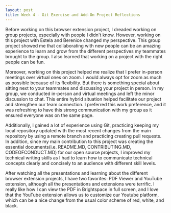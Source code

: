 ```yaml
---
layout: post
title: Week 4 - Git Exercise and Add-On Project Reflections
---
```




Before working on this browser extension project, I dreaded working on group projects, especially with people I didn't know. However, working on this project with Estela and Berenice changed my perspective. This group project showed me that collaborating with new people can be an amazing experience to learn and grow from the different perspectives my teammates brought to the group. I also learned that working on a project with the right people can be fun. 

Moreover, working on this project helped me realize that I prefer in-person meetings over virtual ones on zoom. I would always opt for zoom as much as possible because of its flexibility. But there is something special about sitting next to your teammates and discussing your project in person. In my group, we conducted in-person and virtual meetings and left the minor discussion to chat. This entire hybrid situation helped facilitate our project and strengthen our team connection. I preferred this work preference, and it was refreshing to have this strong communication with my group as it ensured everyone was on the same page. 

<!--more-->

Additionally, I gained a lot of experience using Git, practicing keeping my local repository updated with the most recent changes from the main repository by using a remote branch and practicing creating pull requests. In addition, since my main contribution to this project was creating the essential documents(i.e. README.MD, CONTRIBUTING.MD, CODEOFCONDUCT.MD) for our open source projects, I improved my technical writing skills as I had to learn how to communicate technical concepts clearly and concisely to an audience with different skill levels. 

After watching all the presentations and learning about the different browser extension projects, I have two favorites: PDF Viewer and YouTube extension, although all the presentations and extensions were terrific. I really like how I can view the PDF in Brightspace in full screen, and I love that the YouTube extension allows us to customize our Youtube platform, which can be a nice change from the usual color scheme of red, white, and black. 




